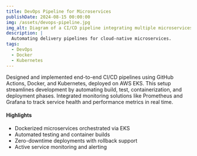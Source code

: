 ```yaml
---
title: DevOps Pipeline for Microservices
publishDate: 2024-08-15 00:00:00
img: /assets/devops-pipeline.jpg
img_alt: Diagram of a CI/CD pipeline integrating multiple microservices
description: |
  Automating delivery pipelines for cloud-native microservices.
tags:
  - DevOps
  - Docker
  - Kubernetes
---
```


<!-- Lorem ipsum dolor sit amet, <a href="https://astro.build/">Astro</a> makes people happy -->

Designed and implemented end-to-end CI/CD pipelines using GitHub Actions, Docker, and Kubernetes, deployed on AWS EKS. This setup streamlines development by automating build, test, containerization, and deployment phases. Integrated monitoring solutions like Prometheus and Grafana to track service health and performance metrics in real time.

#### Highlights

- Dockerized microservices orchestrated via EKS
- Automated testing and container builds
- Zero-downtime deployments with rollback support
- Active service monitoring and alerting

